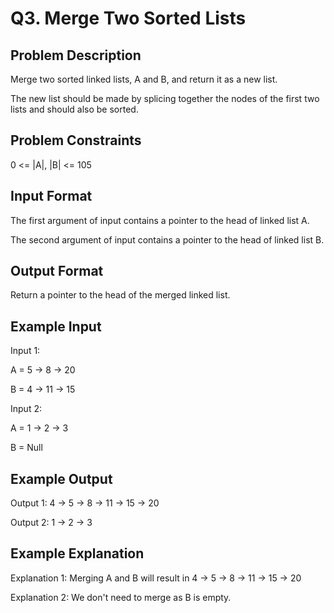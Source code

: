 # Q3. Merge Two Sorted Lists
## Problem Description
Merge two sorted linked lists, A and B, and return it as a new list.

The new list should be made by splicing together the nodes of the first two lists and should also be sorted.

## Problem Constraints
0 <= |A|, |B| <= 105

## Input Format
The first argument of input contains a pointer to the head of linked list A.

The second argument of input contains a pointer to the head of linked list B.

## Output Format
Return a pointer to the head of the merged linked list.

## Example Input
Input 1:

 A = 5 -> 8 -> 20

 B = 4 -> 11 -> 15

Input 2:

 A = 1 -> 2 -> 3

 B = Null

## Example Output
Output 1:
 4 -> 5 -> 8 -> 11 -> 15 -> 20

Output 2:
 1 -> 2 -> 3

## Example Explanation
Explanation 1:
 Merging A and B will result in 4 -> 5 -> 8 -> 11 -> 15 -> 20 

Explanation 2:
 We don't need to merge as B is empty. 
